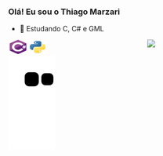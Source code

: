 ### Olá! Eu sou o Thiago Marzari

- 🌱 Estudando C, C# e GML

<div align="center">
  <a href="https://github.com/ThiagoMarzari">
  <img height="180em" src="https://github-readme-stats.vercel.app/api?username=ThiagoMarzari&show_icons=true&theme=radical&include_all_commits=true&count_private=true"/>

  <img align="left" alt="Rafa-Csharp" height="30" width="40" src="https://raw.githubusercontent.com/devicons/devicon/master/icons/csharp/csharp-original.svg">
  <img align="left" alt="Rafa-Python" height="30" width="40" src="https://raw.githubusercontent.com/devicons/devicon/master/icons/python/python-original.svg">
</div>
  
  ![Snake animation](https://github.com/ThiagoMarzari/ThiagoMarzari/blob/output/github-contribution-grid-snake.svg)
  
  


